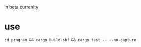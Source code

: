 in beta currenlty
# use 
```console
cd program && cargo build-sbf && cargo test -- --no-capture
```
